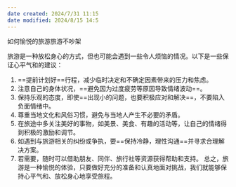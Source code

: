```yaml
---
date created: 2024/7/31 11:15
date modified: 2024/8/15 14:5
---
```


如何愉悦的旅游旅游不吵架

旅游是一种放松身心的方式，但也可能会遇到一些令人烦恼的情况。以下是一些保证心平气和的建议：

1. ==提前计划好==行程，减少临时决定和不确定因素带来的压力和焦虑。
2. 注意自己的身体状况，==避免因为过度疲劳等原因导致情绪波动==。
3. 保持乐观的态度，即使==出现小的问题，也要积极应对和解决==，不要陷入负面情绪中。
4. 尊重当地文化和风俗习惯，避免与当地人产生不必要的矛盾。
5. 在旅途中多关注美好的事物，如美景、美食、有趣的活动等，让自己的情绪得到积极的激励和调节。
6. 如遇到与旅游相关的纠纷或争执，要==保持冷静，理性沟通==并寻求合理解决方案。
7. 若需要，随时可以借助朋友、同伴、旅行社等资源获得帮助和支持。
总之，旅游是一种愉悦的体验，只要做好充分的准备和认真地面对挑战，我们就能够保持心平气和、放松身心地享受旅程。
